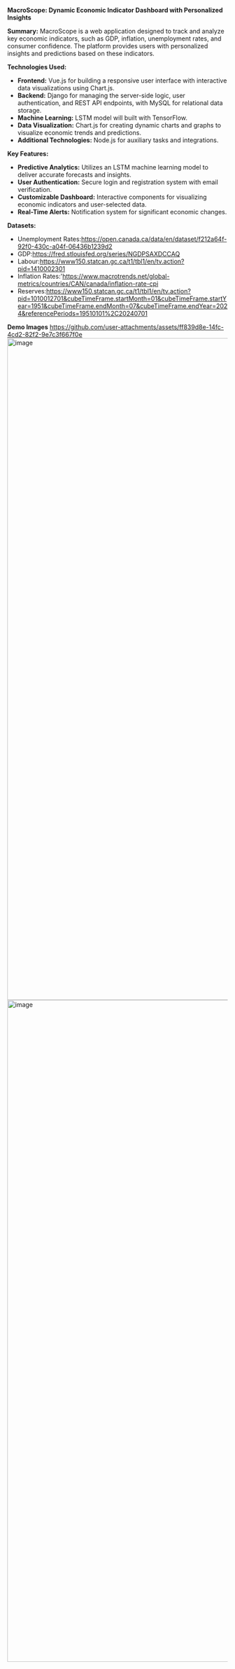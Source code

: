 **MacroScope: Dynamic Economic Indicator Dashboard with Personalized Insights**

**Summary:**
MacroScope is a web application designed to track and analyze key economic indicators, such as GDP, inflation, unemployment rates, and consumer confidence. The platform provides users with personalized insights and predictions based on these indicators.

**Technologies Used:**

- **Frontend:** Vue.js for building a responsive user interface with interactive data visualizations using Chart.js.
- **Backend:** Django for managing the server-side logic, user authentication, and REST API endpoints, with MySQL for relational data storage.
- **Machine Learning:** LSTM model will built with TensorFlow.
- **Data Visualization:** Chart.js for creating dynamic charts and graphs to visualize economic trends and predictions.
- **Additional Technologies:** Node.js for auxiliary tasks and integrations.

**Key Features:**
- **Predictive Analytics:** Utilizes an LSTM machine learning model to deliver accurate forecasts and insights.
- **User Authentication:** Secure login and registration system with email verification.
- **Customizable Dashboard:** Interactive components for visualizing economic indicators and user-selected data.
- **Real-Time Alerts:** Notification system for significant economic changes.

**Datasets:**
- Unemployment Rates:https://open.canada.ca/data/en/dataset/f212a64f-92f0-430c-a04f-06436b1239d2
- GDP:https://fred.stlouisfed.org/series/NGDPSAXDCCAQ
- Labour:https://www150.statcan.gc.ca/t1/tbl1/en/tv.action?pid=1410002301
- Inflation Rates:'https://www.macrotrends.net/global-metrics/countries/CAN/canada/inflation-rate-cpi
- Reserves:https://www150.statcan.gc.ca/t1/tbl1/en/tv.action?pid=1010012701&cubeTimeFrame.startMonth=01&cubeTimeFrame.startYear=1951&cubeTimeFrame.endMonth=07&cubeTimeFrame.endYear=2024&referencePeriods=19510101%2C20240701

**Demo Images**
https://github.com/user-attachments/assets/ff839d8e-14fc-4cd2-82f2-9e7c3f667f0e
<img width="1512" alt="image" src="https://github.com/user-attachments/assets/ba4e1cdd-5f16-4dcf-821c-cc054fc6b3fe">
<img width="1512" alt="image" src="https://github.com/user-attachments/assets/51dae921-e479-4139-9176-74891d00d1d2">

